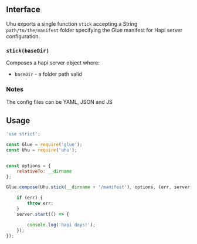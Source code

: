 ## Interface

Uhu exports a single function `stick` accepting a String `path/to/the/manifest` folder specifying the Glue manifest for Hapi server configuration.

### `stick(baseDir)`

Composes a hapi server object where:
+ `baseDir` - a folder path valid

### Notes

The config files can be YAML, JSON and JS

## Usage

```javascript
'use strict';

const Glue = require('glue');
const Uhu = require('uhu');


const options = {
    relativeTo: __dirname
};

Glue.compose(Uhu.stick(__dirname + '/manifest'), options, (err, server) => {

    if (err) {
        throw err;
    }
    server.start(() => {

        console.log('hapi days!');
    });
});
```
